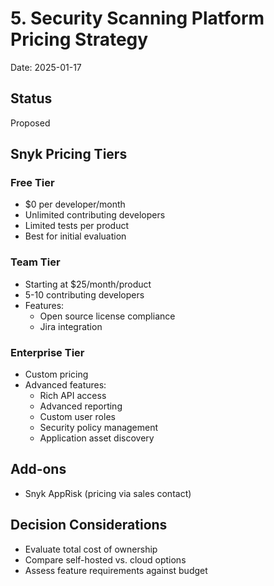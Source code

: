 # 5. Security Scanning Platform Pricing Strategy

Date: 2025-01-17

## Status
Proposed

## Snyk Pricing Tiers

### Free Tier
- $0 per developer/month
- Unlimited contributing developers
- Limited tests per product
- Best for initial evaluation

### Team Tier
- Starting at $25/month/product
- 5-10 contributing developers
- Features:
  * Open source license compliance
  * Jira integration

### Enterprise Tier
- Custom pricing
- Advanced features:
  * Rich API access
  * Advanced reporting
  * Custom user roles
  * Security policy management
  * Application asset discovery

## Add-ons
- Snyk AppRisk (pricing via sales contact)

## Decision Considerations
- Evaluate total cost of ownership
- Compare self-hosted vs. cloud options
- Assess feature requirements against budget
